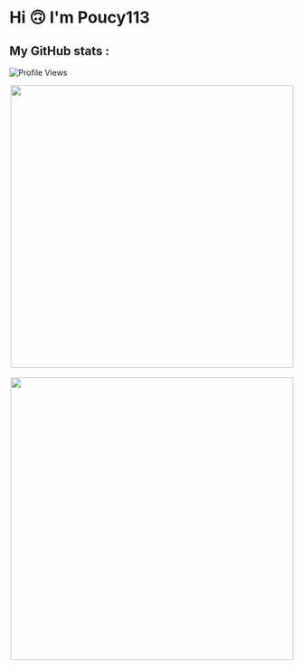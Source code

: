 Hi 🙃 I'm Poucy113
===============

**My GitHub stats** :
---------------------

<img align="center" alt="Profile Views" src="https://komarev.com/ghpvc/?username=Wafelack">

<p align="center">
<a href="https://github.com/anuraghazra/github-readme-stats">
<img align="center" width="500" src="https://readme-stats-kzn8ydhjy.vercel.app/api?username=poucy113&custom_title=Poucy113 contributions :&show_icons=true&title_color=6666ff&text_color=dddddd&icon_color=0099ff&bg_color=111111" />
</a>
<br>
<br>
<a href="https://github.com/anuraghazra/github-readme-stats">
<img align="center" width="500" src="https://readme-stats-kzn8ydhjy.vercel.app/api/top-langs/?username=wafelack&langs_count=7&title_color=bbbbbb&text_color=dddddd&icon_color=990000&layout=compact&bg_color=111111&hide=html,css"/>
</a>
</p>

<br>
<br>
<br>